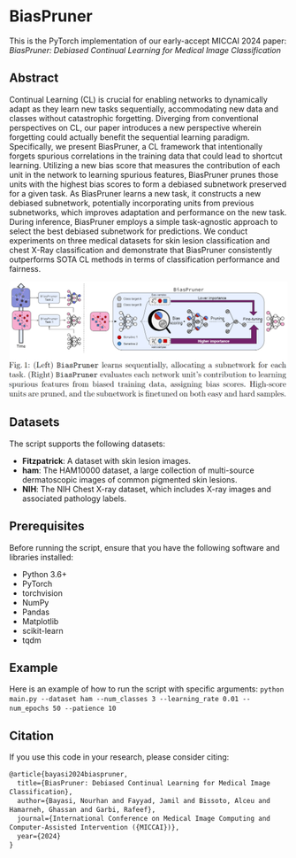 # BiasPruner
This is the PyTorch implementation of our early-accept MICCAI 2024 paper: *BiasPruner: Debiased Continual Learning for Medical Image Classification*

## Abstract 
Continual Learning (CL) is crucial for enabling networks to dynamically adapt as they learn new tasks sequentially, accommodating new data and classes without catastrophic forgetting. Diverging from conventional perspectives on CL, our paper introduces a new perspective wherein forgetting could actually benefit the sequential learning paradigm. Specifically, we present BiasPruner, a CL framework that intentionally forgets spurious correlations in the training data that could lead to shortcut learning. Utilizing a new bias score that measures the contribution of each unit in the network to learning spurious features, BiasPruner prunes those units with the highest bias scores to form a debiased subnetwork preserved for a given task. As BiasPruner learns a new task, it constructs a new debiased subnetwork, potentially incorporating units from previous subnetworks, which improves adaptation and performance on the new task. During inference, BiasPruner employs a simple task-agnostic approach to select the best debiased subnetwork for predictions. We conduct experiments on three medical datasets for skin lesion classification and chest X-Ray classification and demonstrate that BiasPruner consistently outperforms SOTA CL methods in terms of classification performance and fairness. 

<p align="center">
  <img src="overview.png" alt="alt text">
</p>

## Datasets

The script supports the following datasets:

- **Fitzpatrick**: A dataset with skin lesion images.
- **ham**: The HAM10000 dataset, a large collection of multi-source dermatoscopic images of common pigmented skin lesions.
- **NIH**: The NIH Chest X-ray dataset, which includes X-ray images and associated pathology labels.

## Prerequisites

Before running the script, ensure that you have the following software and libraries installed:

- Python 3.6+
- PyTorch
- torchvision
- NumPy
- Pandas
- Matplotlib
- scikit-learn
- tqdm

## Example
Here is an example of how to run the script with specific arguments:
`python main.py --dataset ham --num_classes 3 --learning_rate 0.01 --num_epochs 50 --patience 10`


## Citation 
If you use this code in your research, please consider citing:

```text
@article{bayasi2024biaspruner,
  title={BiasPruner: Debiased Continual Learning for Medical Image Classification},
  author={Bayasi, Nourhan and Fayyad, Jamil and Bissoto, Alceu and Hamarneh, Ghassan and Garbi, Rafeef},
  journal={International Conference on Medical Image Computing and Computer-Assisted Intervention ({MICCAI})},
  year={2024}
}
```

